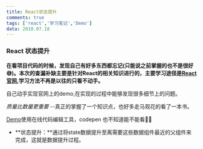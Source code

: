 ```yaml
---
title: React状态提升   
comments: true     
tags: ['react','学习笔记','Demo']  
data: 2018.07.18
---
```



### React 状态提升
**在看项目代码的时候，发现自己有好多东西都忘记(只能说之前掌握的也不是很好😅)。本次的查漏补缺主要是针对React的相关知识进行的，主要学习途径是[React官网](https://doc.react-china.org/docs/lifting-state-up.html),学习方法不再是以往的只看不动手。**

自己动手实现官网上的demo,在实现的过程中能够发现很多细节上的问题。

*质量比数量更重要* --真正的掌握了一个知识点，也好多走马观花的看了一本书。

[Demo](https://codepen.io/anon/pen/rrLQVq)使用在线代码编辑工具，codepen   也不知道能不能看👀👀

* **状态提升：**通过将state数据提升至离需要这些数据组件最近的父组件来完成，这就是数据提升过程。


